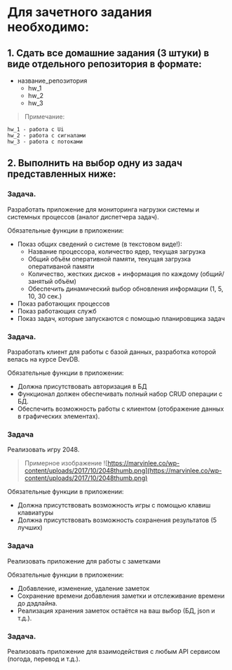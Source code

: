 # Для зачетного задания необходимо:

## 1. Сдать все домашние задания (3 штуки) в виде отдельного репозитория в формате:

* название_репозитория
    * hw_1
    * hw_2
    * hw_3

> Примечание:

    hw_1 - работа с Ui 
    hw_2 - работа с сигналами
    hw_3 - работа с потоками

## 2. Выполнить на выбор одну из задач представленных ниже:

### Задача.

Разработать приложение для мониторинга нагрузки системы и системных процессов (аналог диспетчера задач).

Обязательные функции в приложении:

* Показ общих сведений о системе (в текстовом виде!):
    * Название процессора, количество ядер, текущая загрузка
    * Общий объём оперативной памяти, текущая загрузка оперативаной памяти
    * Количество, жестких дисков + информация по каждому (общий/занятый объём)
    * Обеспечить динамический выбор обновления информации (1, 5, 10, 30 сек.)
* Показ работающих процессов
* Показ работающих служб
* Показ задач, которые запускаются с помощью планировщика задач

### Задача.

Разработать клиент для работы с базой данных, разработка которой велась на курсе DevDB.

Обязательные функции в приложении:

* Должна присутствовать авторизация в БД
* Функционал должен обеспечивать полный набор CRUD операции с БД.
* Обеспечить возможность работы с клиентом (отображение данных в графических элементах).

### Задача

Реализовать игру 2048.

> Примерное изображение
![https://marvinlee.co/wp-content/uploads/2017/10/2048thumb.png](https://marvinlee.co/wp-content/uploads/2017/10/2048thumb.png)

Обязательные функции в приложении:

* Должна присутствовать возможность игры с помощью клавиш клавиатуры
* Должна присутствовать возможность сохранения результатов (5 лучших)

### Задача

Реализовать приложение для работы с заметками

Обязательные функции в приложении:

* Добавление, изменение, удаление заметок
* Сохранение времени добавления заметки и отслеживание времени до дэдлайна.
* Реализация хранения заметок остаётся на ваш выбор (БД, json и т.д.).

### Задача.

Реализовать приложение для взаимодействия с любым API сервисом (погода, перевод и т.д.).